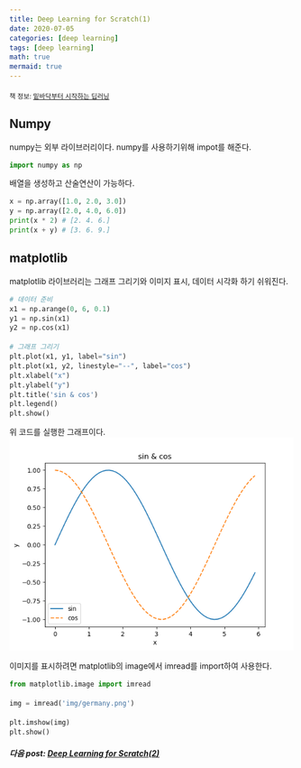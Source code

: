 ```yaml
---
title: Deep Learning for Scratch(1)
date: 2020-07-05
categories: [deep learning]
tags: [deep learning]
math: true
mermaid: true
---
```


<sub>책 정보: [밑바닥부터 시작하는 딥러닝](https://www.hanbit.co.kr/store/books/look.php?p_code=B8475831198)</sub>

## Numpy

numpy는 외부 라이브러리이다. numpy를 사용하기위해 impot를 해준다.

```python
import numpy as np
```

배열을 생성하고 산술연산이 가능하다.

```python
x = np.array([1.0, 2.0, 3.0])
y = np.array([2.0, 4.0, 6.0])
print(x * 2) # [2. 4. 6.]
print(x + y) # [3. 6. 9.]

```

## matplotlib

matplotlib 라이브러리는 그래프 그리기와 이미지 표시, 데이터 시각화 하기 쉬워진다.

```python
# 데이터 준비
x1 = np.arange(0, 6, 0.1)
y1 = np.sin(x1)
y2 = np.cos(x1)

# 그래프 그리기
plt.plot(x1, y1, label="sin")
plt.plot(x1, y2, linestyle="--", label="cos")
plt.xlabel("x")
plt.ylabel("y")
plt.title('sin & cos')
plt.legend()
plt.show()
```

위 코드를 실행한 그래프이다.  
![cos&sin](/images/img/posts/Deep_Learning/cossin.png)

이미지를 표시하려면 matplotlib의 image에서 imread를 import하여 사용한다.

```python
from matplotlib.image import imread

img = imread('img/germany.png')

plt.imshow(img)
plt.show()
```

##### 다음 post: [Deep Learning for Scratch(2)](https://marshmellowon.github.io/2020/07/08/Deep_Learning_from_Scratch2.html)
